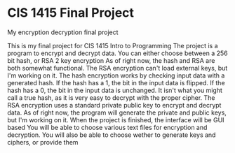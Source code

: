 # CIS 1415 Final Project
 My encryption decryption final project

This is my final project for CIS 1415 Intro to Programming
The project is a program to encrypt and decrypt data.
You can either choose between a 256 bit hash, or RSA 2 key encryption
As of right now, the hash and RSA are both somewhat functional.
The RSA encryption can't load external keys, but I'm working on it.
The hash encryption works by checking input data with a generated hash.
If the hash has a 1, the bit in the input data is flipped. 
If the hash has a 0, the bit in the input data is unchanged.
It isn't what you might call a true hash, as it is very easy to decrypt with the proper cipher.
The RSA encryption uses a standard private public key to encrypt and decrypt data.
As of right now, the program will generate the private and public keys, but I'm working on it.
When the project is finished, the interface will be GUI based
You will be able to choose various text files for encryption and decryption.
You will also be able to choose wether to generate keys and ciphers, or provide them
